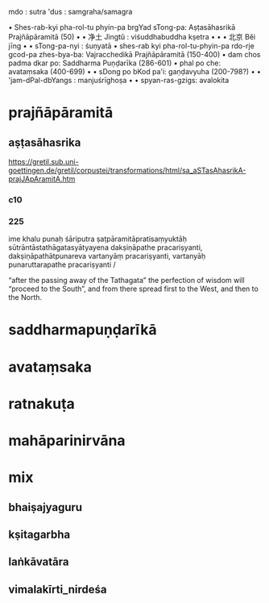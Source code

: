 mdo : sutra
'dus : samgraha/samagra

• Shes-rab-kyi pha-rol-tu phyin-pa brgYad sTong-pa: Aṣṭasāhasrikā Prajñāpāramitā (50)
• • 净土 Jìngtǔ : viśuddhabuddha kṣetra
• • • 北京 Běi jīng
• • sTong-pa-nyi : śuṇyatā
• shes-rab kyi pha-rol-tu-phyin-pa rdo-rje gcod-pa zhes-bya-ba: Vajracchedikā Prajñāpāramitā (150-400)
• dam chos padma dkar po: Saddharma Puṇḍarīka (286-601)
• phal po che: avataṃsaka (400-699)
• • sDong po bKod pa'i: gaṇḍavyuha (200-798?)
• • 'jam-dPal-dbYangs : manjuśrīghoṣa
• • spyan-ras-gzigs: avalokita
# prajñāpāramitā
## aṣṭasāhasrika
https://gretil.sub.uni-goettingen.de/gretil/corpustei/transformations/html/sa_aSTasAhasrikA-prajJApAramitA.htm
### c10
### 225
ime khalu punaḥ śāriputra ṣaṭpāramitāpratisaṃyuktāḥ sūtrāntāstathāgatasyātyayena dakṣiṇāpathe pracariṣyanti, dakṣiṇāpathātpunareva vartanyāṃ pracariṣyanti, vartanyāḥ punaruttarapathe pracariṣyanti /

“after the passing away of the Tathagata” the perfection of wisdom will “proceed to the South”, and from there spread first to the West, and then to the North.
# saddharmapuṇḍarīkā
# avataṃsaka
# ratnakuṭa
# mahāparinirvāna
# mix
## bhaiṣajyaguru
## kṣitagarbha
## laṅkāvatāra
## vimalakīrti_nirdeśa